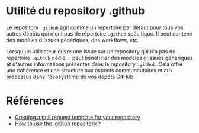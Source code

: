 # Utilité du repository .github

Le repository `.github` agit comme un répertoire par défaut pour tous vos autres dépôts qui n'ont pas de répertoire `.github` spécifique. Il peut contenir des modèles d'issues génériques, des workflows, etc.

Lorsqu'un utilisateur ouvre une issue sur un repository qui n'a pas de répertoire `.github` dédié, il peut bénéficier des modèles d'issues génériques et d'autres informations présentes dans le repository `.github`. Cela offre une cohérence et une structure aux aspects communautaires et aux processus dans l'écosystème de vos dépôts GitHub.

# Références

- [Creating a pull request template for your repository](https://docs.github.com/en/github/building-a-strong-community/creating-a-pull-request-template-for-your-repository)
- [How to use the .github repository ?](https://www.freecodecamp.org/news/how-to-use-the-dot-github-repository/)